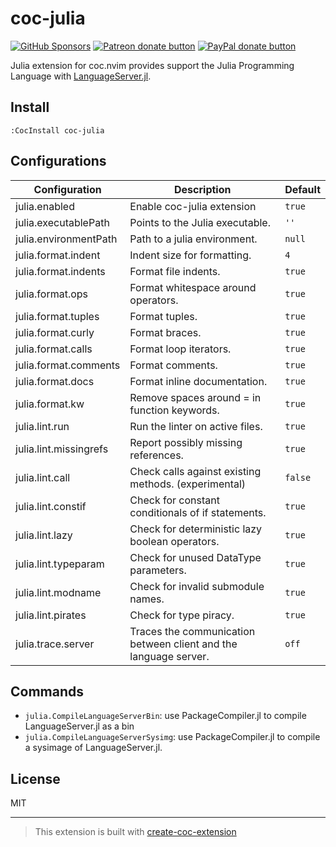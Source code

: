 # coc-julia

<!-- markdownlint-disable no-inline-html -->
<a href="https://github.com/sponsors/fannheyward"><img src="https://user-images.githubusercontent.com/345274/133218454-014a4101-b36a-48c6-a1f6-342881974938.png" alt="GitHub Sponsors" /></a>
<a href="https://patreon.com/fannheyward"><img src="https://c5.patreon.com/external/logo/become_a_patron_button.png" alt="Patreon donate button" /></a>
<a href="https://paypal.me/fannheyward"><img src="https://user-images.githubusercontent.com/345274/104303610-41149f00-5505-11eb-88b2-5a95c53187b4.png" alt="PayPal donate button" /></a>

Julia extension for coc.nvim provides support the Julia Programming Language with [LanguageServer.jl](https://github.com/julia-vscode/LanguageServer.jl).

## Install

`:CocInstall coc-julia`

## Configurations

| Configuration          | Description                                                      | Default |
| ---------------------- | ---------------------------------------------------------------- | ------- |
| julia.enabled          | Enable coc-julia extension                                       | `true`  |
| julia.executablePath   | Points to the Julia executable.                                  | `''`    |
| julia.environmentPath  | Path to a julia environment.                                     | `null`  |
| julia.format.indent    | Indent size for formatting.                                      | `4`     |
| julia.format.indents   | Format file indents.                                             | `true`  |
| julia.format.ops       | Format whitespace around operators.                              | `true`  |
| julia.format.tuples    | Format tuples.                                                   | `true`  |
| julia.format.curly     | Format braces.                                                   | `true`  |
| julia.format.calls     | Format loop iterators.                                           | `true`  |
| julia.format.comments  | Format comments.                                                 | `true`  |
| julia.format.docs      | Format inline documentation.                                     | `true`  |
| julia.format.kw        | Remove spaces around = in function keywords.                     | `true`  |
| julia.lint.run         | Run the linter on active files.                                  | `true`  |
| julia.lint.missingrefs | Report possibly missing references.                              | `true`  |
| julia.lint.call        | Check calls against existing methods. (experimental)             | `false` |
| julia.lint.constif     | Check for constant conditionals of if statements.                | `true`  |
| julia.lint.lazy        | Check for deterministic lazy boolean operators.                  | `true`  |
| julia.lint.typeparam   | Check for unused DataType parameters.                            | `true`  |
| julia.lint.modname     | Check for invalid submodule names.                               | `true`  |
| julia.lint.pirates     | Check for type piracy.                                           | `true`  |
| julia.trace.server     | Traces the communication between client and the language server. | `off`   |

## Commands

- `julia.CompileLanguageServerBin`: use PackageCompiler.jl to compile LanguageServer.jl as a bin
- `julia.CompileLanguageServerSysimg`: use PackageCompiler.jl to compile a sysimage of LanguageServer.jl.

## License

MIT

---

> This extension is built with [create-coc-extension](https://github.com/fannheyward/create-coc-extension)
